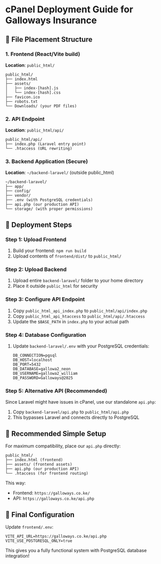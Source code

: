 # cPanel Deployment Guide for Galloways Insurance

## 📂 File Placement Structure

### 1. Frontend (React/Vite build)
**Location**: `public_html/`
```
public_html/
├── index.html
├── assets/
│   ├── index-[hash].js
│   └── index-[hash].css
├── favicon.ico
├── robots.txt
└── Downloads/ (your PDF files)
```

### 2. API Endpoint
**Location**: `public_html/api/`
```
public_html/api/
├── index.php (Laravel entry point)
└── .htaccess (URL rewriting)
```

### 3. Backend Application (Secure)
**Location**: `~/backend-laravel/` (outside public_html)
```
~/backend-laravel/
├── app/
├── config/
├── vendor/
├── .env (with PostgreSQL credentials)
├── api.php (our production API)
└── storage/ (with proper permissions)
```

## 🚀 Deployment Steps

### Step 1: Upload Frontend
1. Build your frontend: `npm run build`
2. Upload contents of `frontend/dist/` to `public_html/`

### Step 2: Upload Backend
1. Upload entire `backend-laravel/` folder to your home directory
2. Place it outside `public_html` for security

### Step 3: Configure API Endpoint
1. Copy `public_html_api_index.php` to `public_html/api/index.php`
2. Copy `public_html_api_htaccess` to `public_html/api/.htaccess`
3. Update the `$BASE_PATH` in `index.php` to your actual path

### Step 4: Database Configuration
1. Update `backend-laravel/.env` with your PostgreSQL credentials:
   ```
   DB_CONNECTION=pgsql
   DB_HOST=localhost
   DB_PORT=5432
   DB_DATABASE=gallowa2_neon
   DB_USERNAME=gallowa2_william
   DB_PASSWORD=Galloways@2025
   ```

### Step 5: Alternative API (Recommended)
Since Laravel might have issues in cPanel, use our standalone `api.php`:
1. Copy `backend-laravel/api.php` to `public_html/api.php`
2. This bypasses Laravel and connects directly to PostgreSQL

## 🎯 Recommended Simple Setup

For maximum compatibility, place our `api.php` directly:

```
public_html/
├── index.html (frontend)
├── assets/ (frontend assets)
├── api.php (our production API)
└── .htaccess (for frontend routing)
```

This way:
- Frontend: `https://galloways.co.ke/`
- API: `https://galloways.co.ke/api.php`

## 🔧 Final Configuration

Update `frontend/.env`:
```
VITE_API_URL=https://galloways.co.ke/api.php
VITE_USE_POSTGRESQL_ONLY=true
```

This gives you a fully functional system with PostgreSQL database integration!
